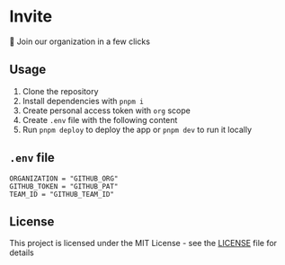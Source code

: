 # Invite

👑 Join our organization in a few clicks

## Usage

1. Clone the repository
2. Install dependencies with `pnpm i`
3. Create personal access token with `org` scope
4. Create `.env` file with the following content
5. Run `pnpm deploy` to deploy the app or `pnpm dev` to run it locally

## `.env` file

```
ORGANIZATION = "GITHUB_ORG"
GITHUB_TOKEN = "GITHUB_PAT"
TEAM_ID = "GITHUB_TEAM_ID"
```

## License

This project is licensed under the MIT License - see the [LICENSE](LICENSE) file for details

